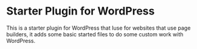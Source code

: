# Starter Plugin for WordPress

This is a starter plugin for WordPress that Iuse for websites that use page builders, it adds some basic started files to do some custom work with WordPress.
